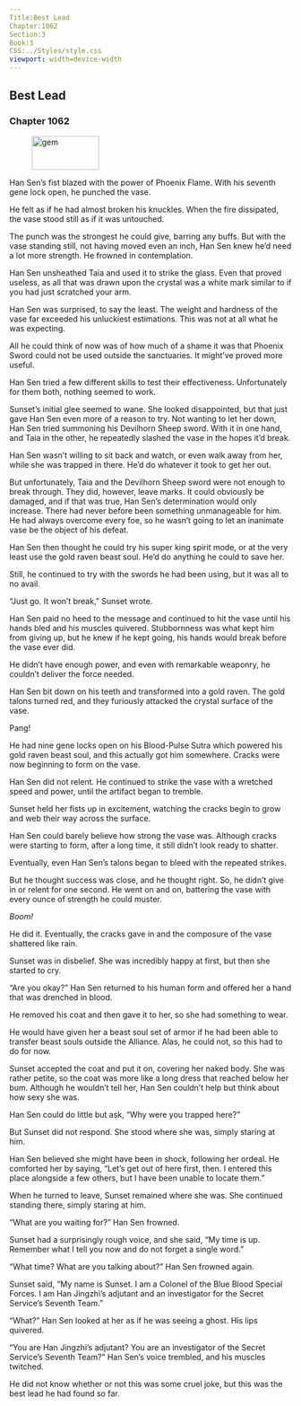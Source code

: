 ```yaml
---
Title:Best Lead 
Chapter:1062 
Section:3 
Book:3 
CSS:../Styles/style.css 
viewport: width=device-width
---
```

  
## Best Lead
### Chapter 1062
  
<figure>
	<img src="../Images/gem.gif" alt="gem" id="gem" width="120" height="60" />
</figure>
  

  
Han Sen’s fist blazed with the power of Phoenix Flame. With his seventh gene lock open, he punched the vase.

He felt as if he had almost broken his knuckles. When the fire dissipated, the vase stood still as if it was untouched.

The punch was the strongest he could give, barring any buffs. But with the vase standing still, not having moved even an inch, Han Sen knew he’d need a lot more strength. He frowned in contemplation.

Han Sen unsheathed Taia and used it to strike the glass. Even that proved useless, as all that was drawn upon the crystal was a white mark similar to if you had just scratched your arm.

Han Sen was surprised, to say the least. The weight and hardness of the vase far exceeded his unluckiest estimations. This was not at all what he was expecting.

All he could think of now was of how much of a shame it was that Phoenix Sword could not be used outside the sanctuaries. It might’ve proved more useful.

Han Sen tried a few different skills to test their effectiveness. Unfortunately for them both, nothing seemed to work.

Sunset’s initial glee seemed to wane. She looked disappointed, but that just gave Han Sen even more of a reason to try. Not wanting to let her down, Han Sen tried summoning his Devilhorn Sheep sword. With it in one hand, and Taia in the other, he repeatedly slashed the vase in the hopes it’d break.

Han Sen wasn’t willing to sit back and watch, or even walk away from her, while she was trapped in there. He’d do whatever it took to get her out.

But unfortunately, Taia and the Devilhorn Sheep sword were not enough to break through. They did, however, leave marks. It could obviously be damaged, and if that was true, Han Sen’s determination would only increase. There had never before been something unmanageable for him. He had always overcome every foe, so he wasn’t going to let an inanimate vase be the object of his defeat.

Han Sen then thought he could try his super king spirit mode, or at the very least use the gold raven beast soul. He’d do anything he could to save her.

Still, he continued to try with the swords he had been using, but it was all to no avail.

“Just go. It won’t break,” Sunset wrote.

Han Sen paid no heed to the message and continued to hit the vase until his hands bled and his muscles quivered. Stubbornness was what kept him from giving up, but he knew if he kept going, his hands would break before the vase ever did.

He didn’t have enough power, and even with remarkable weaponry, he couldn’t deliver the force needed.

Han Sen bit down on his teeth and transformed into a gold raven. The gold talons turned red, and they furiously attacked the crystal surface of the vase.

Pang!

He had nine gene locks open on his Blood-Pulse Sutra which powered his gold raven beast soul, and this actually got him somewhere. Cracks were now beginning to form on the vase.

Han Sen did not relent. He continued to strike the vase with a wretched speed and power, until the artifact began to tremble.

Sunset held her fists up in excitement, watching the cracks begin to grow and web their way across the surface.

Han Sen could barely believe how strong the vase was. Although cracks were starting to form, after a long time, it still didn’t look ready to shatter.

Eventually, even Han Sen’s talons began to bleed with the repeated strikes.

But he thought success was close, and he thought right. So, he didn’t give in or relent for one second. He went on and on, battering the vase with every ounce of strength he could muster.

*Boom!*

He did it. Eventually, the cracks gave in and the composure of the vase shattered like rain.

Sunset was in disbelief. She was incredibly happy at first, but then she started to cry.

“Are you okay?” Han Sen returned to his human form and offered her a hand that was drenched in blood.

He removed his coat and then gave it to her, so she had something to wear.

He would have given her a beast soul set of armor if he had been able to transfer beast souls outside the Alliance. Alas, he could not, so this had to do for now.

Sunset accepted the coat and put it on, covering her naked body. She was rather petite, so the coat was more like a long dress that reached below her bum. Although he wouldn’t tell her, Han Sen couldn’t help but think about how sexy she was.

Han Sen could do little but ask, “Why were you trapped here?”

But Sunset did not respond. She stood where she was, simply staring at him.

Han Sen believed she might have been in shock, following her ordeal. He comforted her by saying, “Let’s get out of here first, then. I entered this place alongside a few others, but I have been unable to locate them.”

When he turned to leave, Sunset remained where she was. She continued standing there, simply staring at him.

“What are you waiting for?” Han Sen frowned.

Sunset had a surprisingly rough voice, and she said, “My time is up. Remember what I tell you now and do not forget a single word.”

“What time? What are you talking about?” Han Sen frowned again.

Sunset said, “My name is Sunset. I am a Colonel of the Blue Blood Special Forces. I am Han Jingzhi’s adjutant and an investigator for the Secret Service’s Seventh Team.”

“What?” Han Sen looked at her as if he was seeing a ghost. His lips quivered.

“You are Han Jingzhi’s adjutant? You are an investigator of the Secret Service’s Seventh Team?” Han Sen’s voice trembled, and his muscles twitched.

He did not know whether or not this was some cruel joke, but this was the best lead he had found so far.